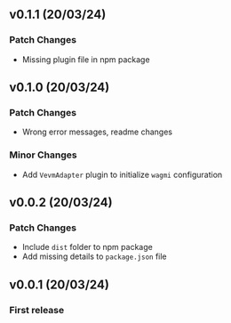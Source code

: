 ## v0.1.1 (20/03/24)

### Patch Changes

- Missing plugin file in npm package

## v0.1.0 (20/03/24)

### Patch Changes

- Wrong error messages, readme changes

### Minor Changes

- Add `VevmAdapter` plugin to initialize `wagmi` configuration

## v0.0.2 (20/03/24)

### Patch Changes

- Include `dist` folder to npm package
- Add missing details to `package.json` file

## v0.0.1 (20/03/24)

### First release
